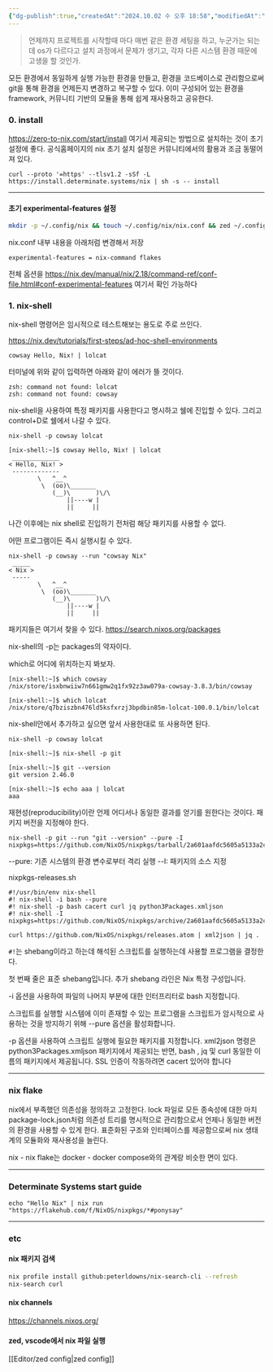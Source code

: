 ```yaml
---
{"dg-publish":true,"createdAt":"2024.10.02 수 오후 18:58","modifiedAt":"2024.11.20 수 오후 17:30","tags":["nix","nix_flake"],"permalink":"/Dev/nix/basic/","dgPassFrontmatter":true}
---
```


> 언제까지 프로젝트를 시작할때 마다 매번 같은 환경 세팅을 하고, 누군가는 되는데 os가 다르다고 설치 과정에서 문제가 생기고, 각자 다른 시스템 환경 때문에 고생을 할 것인가. 

모든 환경에서 동일하게 실행 가능한 환경을 만들고, 환경을 코드베이스로 관리함으로써 git을 통해 환경을 언제든지 변경하고 복구할 수 있다.
이미 구성되어 있는 환경을 framework, 커뮤니티 기반의 모듈을 통해 쉽게 재사용하고 공유한다.  


### 0. install

https://zero-to-nix.com/start/install
여기서 제공되는 방법으로 설치하는 것이 초기 설정에 좋다. 공식홈페이지의 nix 초기 설치 설정은 커뮤니티에서의 활용과 조금 동떨어져 있다.
```
curl --proto '=https' --tlsv1.2 -sSf -L https://install.determinate.systems/nix | sh -s -- install
```


---
#### 초기 experimental-features 설정

```bash
mkdir -p ~/.config/nix && touch ~/.config/nix/nix.conf && zed ~/.config/nix/nix.conf
```

nix.conf 내부 내용을 아래처럼 변경해서 저장
```
experimental-features = nix-command flakes
```

전체 옵션을 https://nix.dev/manual/nix/2.18/command-ref/conf-file.html#conf-experimental-features 여기서 확인 가능하다

### 1. nix-shell
nix-shell 명령어은 임시적으로 테스트해보는 용도로 주로 쓰인다.

https://nix.dev/tutorials/first-steps/ad-hoc-shell-environments

```shell
cowsay Hello, Nix! | lolcat
```

터미널에 위와 같이 입력하면 아래와 같이 에러가 뜰 것이다.
```shell
zsh: command not found: lolcat
zsh: command not found: cowsay
```

nix-shell을 사용하여 특정 패키지를 사용한다고 명시하고 쉘에 진입할 수 있다. 
그리고 control+D로 쉘에서 나갈 수 있다.
```
nix-shell -p cowsay lolcat

[nix-shell:~]$ cowsay Hello, Nix! | lolcat
 _____________
< Hello, Nix! >
 -------------
        \   ^__^
         \  (oo)\_______
            (__)\       )\/\
                ||----w |
                ||     ||
```

나간 이후에는 nix shell로 진입하기 전처럼 해당 패키지를 사용할 수 없다.

어떤 프로그램이든 즉시 실행시킬 수 있다.
```
nix-shell -p cowsay --run "cowsay Nix"
 _____
< Nix >
 -----
        \   ^__^
         \  (oo)\_______
            (__)\       )\/\
                ||----w |
                ||     ||
```

패키지들은 여기서 찾을 수 있다.
https://search.nixos.org/packages

nix-shell의 -p는 packages의 약자이다.

which로 어디에 위치하는지 봐보자.
```
[nix-shell:~]$ which cowsay
/nix/store/isxbnwiiw7n661gmw2q1fx92z3aw079a-cowsay-3.8.3/bin/cowsay

[nix-shell:~]$ which lolcat
/nix/store/q7bziszbn476ld5ksfxrzj3bpdbin85m-lolcat-100.0.1/bin/lolcat
```

nix-shell안에서 추가하고 싶으면 앞서 사용한대로 또 사용하면 된다.
```
nix-shell -p cowsay lolcat

[nix-shell:~]$ nix-shell -p git

[nix-shell:~]$ git --version
git version 2.46.0

[nix-shell:~]$ echo aaa | lolcat
aaa
```


재현성(reproducibility)이란 언제 어디서나 동일한 결과를 얻기를 원한다는 것이다.
패키지 버전을 지정해야 한다.
```
nix-shell -p git --run "git --version" --pure -I nixpkgs=https://github.com/NixOS/nixpkgs/tarball/2a601aafdc5605a5133a2ca506a34a3a73377247
```
 --pure: 기존 시스템의 환경 변수로부터 격리 실행
 --I: 패키지의 소스 지정


nixpkgs-releases.sh
```
#!/usr/bin/env nix-shell
#! nix-shell -i bash --pure
#! nix-shell -p bash cacert curl jq python3Packages.xmljson
#! nix-shell -I nixpkgs=https://github.com/NixOS/nixpkgs/archive/2a601aafdc5605a5133a2ca506a34a3a73377247.tar.gz

curl https://github.com/NixOS/nixpkgs/releases.atom | xml2json | jq .
```

`#!`는 shebang이라고 하는데 해석된 스크립트를 실행하는데 사용할 프로그램을 결정한다.

첫 번째 줄은 표준 shebang입니다. 추가 shebang 라인은 Nix 특정 구성입니다.

-i 옵션을 사용하여 파일의 나머지 부분에 대한 인터프리터로 bash 지정합니다.

스크립트를 실행할 시스템에 이미 존재할 수 있는 프로그램을 스크립트가 암시적으로 사용하는 것을 방지하기 위해 --pure 옵션을 활성화합니다.

-p 옵션을 사용하여 스크립트 실행에 필요한 패키지를 지정합니다. xml2json 명령은 python3Packages.xmljson 패키지에서 제공되는 반면, bash , jq 및 curl 동일한 이름의 패키지에서 제공됩니다. SSL 인증이 작동하려면 cacert 있어야 합니다


---
### nix flake


nix에서 부족했던 의존성을 정의하고 고정한다.
lock 파일로 모든 종속성에 대한 마치 package-lock.json처럼 의존성 트리를 명시적으로 관리함으로서 언제나 동일한 버전의 환경을 사용할 수 있게 한다.
표준화된 구조와 인터페이스를 제공함으로써 nix 생태계의 모듈화와 재사용성을 늘린다.

nix - nix flake는 docker - docker compose와의 관계랑 비슷한 면이 있다.



---
### Determinate Systems start guide

```
echo "Hello Nix" | nix run "https://flakehub.com/f/NixOS/nixpkgs/*#ponysay"
```



---
### etc

#### nix 패키지 검색
```bash
nix profile install github:peterldowns/nix-search-cli --refresh
nix-search curl
```


#### nix channels
https://channels.nixos.org/


#### zed, vscode에서 nix 파일 실행
[[Editor/zed config\|zed config]]